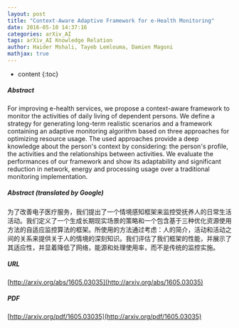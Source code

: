 ```yaml
---
layout: post
title: "Context-Aware Adaptive Framework for e-Health Monitoring"
date: 2016-05-10 14:37:16
categories: arXiv_AI
tags: arXiv_AI Knowledge Relation
author: Haider Mshali, Tayeb Lemlouma, Damien Magoni
mathjax: true
---
```


* content
{:toc}

##### Abstract
For improving e-health services, we propose a context-aware framework to monitor the activities of daily living of dependent persons. We define a strategy for generating long-term realistic scenarios and a framework containing an adaptive monitoring algorithm based on three approaches for optimizing resource usage. The used approaches provide a deep knowledge about the person's context by considering: the person's profile, the activities and the relationships between activities. We evaluate the performances of our framework and show its adaptability and significant reduction in network, energy and processing usage over a traditional monitoring implementation.

##### Abstract (translated by Google)
为了改善电子医疗服务，我们提出了一个情境感知框架来监控受抚养人的日常生活活动。我们定义了一个生成长期现实场景的策略和一个包含基于三种优化资源使用方法的自适应监控算法的框架。所使用的方法通过考虑：人的简介，活动和活动之间的关系来提供关于人的情境的深刻知识。我们评估了我们框架的性能，并展示了其适应性，并显着降低了网络，能源和处理使用率，而不是传统的监控实施。

##### URL
[http://arxiv.org/abs/1605.03035](http://arxiv.org/abs/1605.03035)

##### PDF
[http://arxiv.org/pdf/1605.03035](http://arxiv.org/pdf/1605.03035)

